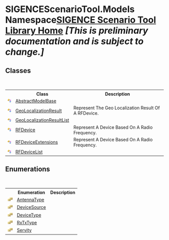 # SIGENCEScenarioTool.Models Namespace<a href="https://github.com/ObiWanLansi/SIGENCE-Scenario-Tool">SIGENCE Scenario Tool Library Home</a> _**\[This is preliminary documentation and is subject to change.\]**_

## Classes
&nbsp;<table><tr><th></th><th>Class</th><th>Description</th></tr><tr><td>![Public class](media/pubclass.gif "Public class")</td><td><a href="afc9b6f6-79da-8391-64bf-053121d53761.md">AbstractModelBase</a></td><td></td></tr><tr><td>![Public class](media/pubclass.gif "Public class")</td><td><a href="293bf539-304f-e29d-16b6-063d8b161675.md">GeoLocalizationResult</a></td><td>
Represent The Geo Localization Result Of A RFDevice.</td></tr><tr><td>![Public class](media/pubclass.gif "Public class")</td><td><a href="3dab7fc2-e0f4-26cc-2a44-27c8975bfaf6.md">GeoLocalizationResultList</a></td><td></td></tr><tr><td>![Public class](media/pubclass.gif "Public class")</td><td><a href="a824a6f0-dedb-4d3f-8139-8c48872258ae.md">RFDevice</a></td><td>
Represent A Device Based On A Radio Frequency.</td></tr><tr><td>![Public class](media/pubclass.gif "Public class")</td><td><a href="196b2488-5270-e65a-b6a9-547c84a5341b.md">RFDeviceExtensions</a></td><td>
Represent A Device Based On A Radio Frequency.</td></tr><tr><td>![Public class](media/pubclass.gif "Public class")</td><td><a href="302e1114-7cd5-005c-1079-ed28b03d6116.md">RFDeviceList</a></td><td></td></tr></table>

## Enumerations
&nbsp;<table><tr><th></th><th>Enumeration</th><th>Description</th></tr><tr><td>![Public enumeration](media/pubenumeration.gif "Public enumeration")</td><td><a href="bb5d7c7d-c86e-052b-63c1-25315ab2f9c8.md">AntennaType</a></td><td></td></tr><tr><td>![Public enumeration](media/pubenumeration.gif "Public enumeration")</td><td><a href="7b3d31d9-b9bb-ce76-da46-17a1019dd263.md">DeviceSource</a></td><td></td></tr><tr><td>![Public enumeration](media/pubenumeration.gif "Public enumeration")</td><td><a href="44826362-f57e-68c9-e177-c40ebc911b71.md">DeviceType</a></td><td></td></tr><tr><td>![Public enumeration](media/pubenumeration.gif "Public enumeration")</td><td><a href="f66eb36b-eb66-1b6e-6c73-a3a86a3d1748.md">RxTxType</a></td><td></td></tr><tr><td>![Public enumeration](media/pubenumeration.gif "Public enumeration")</td><td><a href="61081475-9488-23bd-632d-492691e718fd.md">Servity</a></td><td></td></tr></table>&nbsp;
